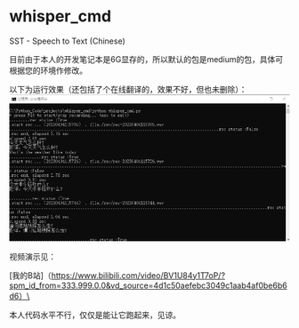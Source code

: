 # whisper_cmd
SST - Speech to Text (Chinese)

目前由于本人的开发笔记本是6G显存的，所以默认的包是medium的包，具体可根据您的环境作修改。

以下为运行效果（还包括了个在线翻译的，效果不好，但也未删除）：
![Image text](https://github.com/jiashu-sh/whisper_cmd/blob/main/docs/whispercmd-01.png?raw=true)

视频演示见：

[我的B站]（https://www.bilibili.com/video/BV1U84y1T7oP/?spm_id_from=333.999.0.0&vd_source=4d1c50aefebc3049c1aab4af0be6b6d6）\

本人代码水平不行，仅仅是能让它跑起来，见谅。
